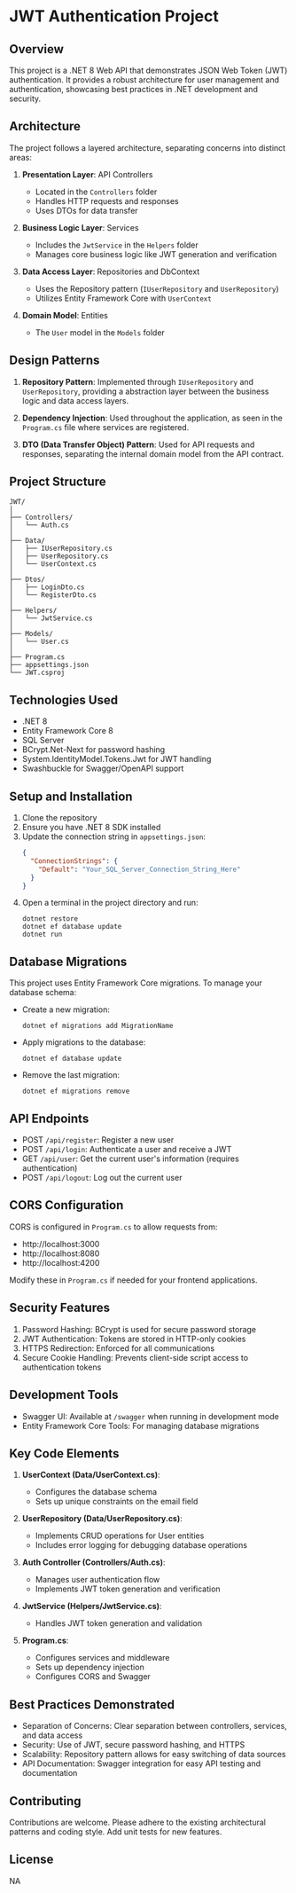 ﻿# JWT Authentication Project

## Overview

This project is a .NET 8 Web API that demonstrates JSON Web Token (JWT) authentication. It provides a robust architecture for user management and authentication, showcasing best practices in .NET development and security.

## Architecture

The project follows a layered architecture, separating concerns into distinct areas:

1. **Presentation Layer**: API Controllers
   - Located in the `Controllers` folder
   - Handles HTTP requests and responses
   - Uses DTOs for data transfer

2. **Business Logic Layer**: Services
   - Includes the `JwtService` in the `Helpers` folder
   - Manages core business logic like JWT generation and verification

3. **Data Access Layer**: Repositories and DbContext
   - Uses the Repository pattern (`IUserRepository` and `UserRepository`)
   - Utilizes Entity Framework Core with `UserContext`

4. **Domain Model**: Entities
   - The `User` model in the `Models` folder

## Design Patterns

1. **Repository Pattern**: Implemented through `IUserRepository` and `UserRepository`, providing a abstraction layer between the business logic and data access layers.

2. **Dependency Injection**: Used throughout the application, as seen in the `Program.cs` file where services are registered.

3. **DTO (Data Transfer Object) Pattern**: Used for API requests and responses, separating the internal domain model from the API contract.

## Project Structure

```
JWT/
│
├── Controllers/
│   └── Auth.cs
│
├── Data/
│   ├── IUserRepository.cs
│   ├── UserRepository.cs
│   └── UserContext.cs
│
├── Dtos/
│   ├── LoginDto.cs
│   └── RegisterDto.cs
│
├── Helpers/
│   └── JwtService.cs
│
├── Models/
│   └── User.cs
│
├── Program.cs
├── appsettings.json
└── JWT.csproj
```

## Technologies Used

- .NET 8
- Entity Framework Core 8
- SQL Server
- BCrypt.Net-Next for password hashing
- System.IdentityModel.Tokens.Jwt for JWT handling
- Swashbuckle for Swagger/OpenAPI support

## Setup and Installation

1. Clone the repository
2. Ensure you have .NET 8 SDK installed
3. Update the connection string in `appsettings.json`:
   ```json
   {
     "ConnectionStrings": {
       "Default": "Your_SQL_Server_Connection_String_Here"
     }
   }
   ```
4. Open a terminal in the project directory and run:
   ```
   dotnet restore
   dotnet ef database update
   dotnet run
   ```

## Database Migrations

This project uses Entity Framework Core migrations. To manage your database schema:

- Create a new migration:
  ```
  dotnet ef migrations add MigrationName
  ```
- Apply migrations to the database:
  ```
  dotnet ef database update
  ```
- Remove the last migration:
  ```
  dotnet ef migrations remove
  ```

## API Endpoints

- POST `/api/register`: Register a new user
- POST `/api/login`: Authenticate a user and receive a JWT
- GET `/api/user`: Get the current user's information (requires authentication)
- POST `/api/logout`: Log out the current user

## CORS Configuration

CORS is configured in `Program.cs` to allow requests from:
- http://localhost:3000
- http://localhost:8080
- http://localhost:4200

Modify these in `Program.cs` if needed for your frontend applications.

## Security Features

1. Password Hashing: BCrypt is used for secure password storage
2. JWT Authentication: Tokens are stored in HTTP-only cookies
3. HTTPS Redirection: Enforced for all communications
4. Secure Cookie Handling: Prevents client-side script access to authentication tokens

## Development Tools

- Swagger UI: Available at `/swagger` when running in development mode
- Entity Framework Core Tools: For managing database migrations

## Key Code Elements

1. **UserContext (Data/UserContext.cs)**:
   - Configures the database schema
   - Sets up unique constraints on the email field

2. **UserRepository (Data/UserRepository.cs)**:
   - Implements CRUD operations for User entities
   - Includes error logging for debugging database operations

3. **Auth Controller (Controllers/Auth.cs)**:
   - Manages user authentication flow
   - Implements JWT token generation and verification

4. **JwtService (Helpers/JwtService.cs)**:
   - Handles JWT token generation and validation

5. **Program.cs**:
   - Configures services and middleware
   - Sets up dependency injection
   - Configures CORS and Swagger

## Best Practices Demonstrated

- Separation of Concerns: Clear separation between controllers, services, and data access
- Security: Use of JWT, secure password hashing, and HTTPS
- Scalability: Repository pattern allows for easy switching of data sources
- API Documentation: Swagger integration for easy API testing and documentation

## Contributing

Contributions are welcome. Please adhere to the existing architectural patterns and coding style. Add unit tests for new features.

## License

NA
